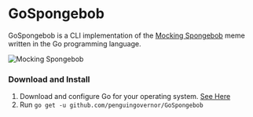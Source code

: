 # GoSpongebob

GoSpongebob is a CLI  implementation of the [Mocking Spongebob](http://knowyourmeme.com/memes/mocking-spongebob) meme written in the Go programming language. 

![Mocking Spongebob](https://i.imgur.com/PVSJvux.jpg)

### Download and Install 

1. Download and configure Go for your operating system. [See Here](https://golang.org/dl/)
2. Run `go get -u github.com/penguingovernor/GoSpongebob`

